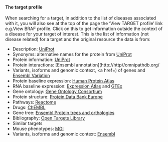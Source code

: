 #### The target profile

When searching for a target, in addition to the list of diseases associated with it, you will also see at the top of the page the ‘View TARGET profile’ link e.g.View BRAF profile. Click on this to get information outside the context of a disease for your target of interest. This is the list of information \(not disease related\) for a target and the original resource the data is from:

* Description: [UniProt](http://www.uniprot.org/)
* Synonyms: alternative names for the protein from [UniProt](http://www.uniprot.org/)
* Protein information: [UniProt](http://www.uniprot.org/)
* Protein interactions: [Ensembl annotation](http://http//omnipathdb.org/</a></li>                        <li>Variants, isoforms and genomic context, <a href=) of genes and [Ensembl Variation](http://www.ensembl.org/info/genome/variation/index.html)
* Protein baseline expression: [Human Protein Atlas](http://www.proteinatlas.org/)
* RNA baseline expression: [Expression Atlas](https://www.ebi.ac.uk/gxa/home) and [GTEx](https://www.gtexportal.org/home/documentationPage)
* Gene ontology: [Gene Ontology Consortium](http://geneontology.org/)
* Protein structure: [Protein Data Bank Europe](https://www.ebi.ac.uk/pdbe/)
* Pathways: [Reactome](http://www.reactome.org/)
* Drugs: [ChEMBL](https://www.ebi.ac.uk/chembl/)
* Gene tree: [Ensembl Protein trees and orthologies](http://www.ensembl.org/info/genome/compara/homology_method.html)
* Bibliography: [Open Targets Library](/library.opentargets.io)
* Similar targets
* Mouse phenotypes: [MGI](http://www.informatics.jax.org)
* Variants, isoforms and genomic context: [Ensembl](http://www.ensembl.org)



